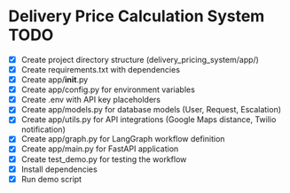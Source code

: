 # Delivery Price Calculation System TODO

- [x] Create project directory structure (delivery_pricing_system/app/)
- [x] Create requirements.txt with dependencies
- [x] Create app/__init__.py
- [x] Create app/config.py for environment variables
- [x] Create .env with API key placeholders
- [x] Create app/models.py for database models (User, Request, Escalation)
- [x] Create app/utils.py for API integrations (Google Maps distance, Twilio notification)
- [x] Create app/graph.py for LangGraph workflow definition
- [x] Create app/main.py for FastAPI application
- [x] Create test_demo.py for testing the workflow
- [x] Install dependencies
- [x] Run demo script
